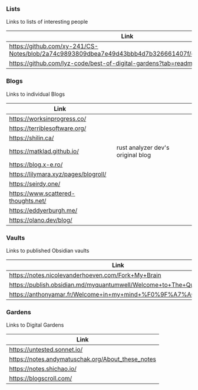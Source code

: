### Lists
Links to lists of interesting people

| Link                                                                                              |     |
| ------------------------------------------------------------------------------------------------- | --- |
| https://github.com/xy-241/CS-Notes/blob/2a74c9893809dbea7e49d43bbb4d7b326661407f/docs/showcase.md |     |
| https://github.com/lyz-code/best-of-digital-gardens?tab=readme-ov-file                            |     |

### Blogs
Links to individual Blogs

| Link                                 |                                   |
| ------------------------------------ | --------------------------------- |
| https://worksinprogress.co/          |                                   |
| https://terriblesoftware.org/        |                                   |
| https://shilin.ca/                   |                                   |
| https://matklad.github.io/           | rust analyzer dev's original blog |
| https://blog.x-e.ro/                 |                                   |
| https://lilymara.xyz/pages/blogroll/ |                                   |
| https://seirdy.one/                  |                                   |
| https://www.scattered-thoughts.net/  |                                   |
| https://eddyerburgh.me/              |                                   |
| https://olano.dev/blog/              |                                   |
### Vaults
Links to published Obsidian vaults

| Link                                                                  |     |
| --------------------------------------------------------------------- | --- |
| https://notes.nicolevanderhoeven.com/Fork+My+Brain                    |     |
| https://publish.obsidian.md/myquantumwell/Welcome+to+The+Quantum+Well |     |
| https://anthonyamar.fr/Welcome+in+my+mind+%F0%9F%A7%A0                |     |
### Gardens
Links to Digital Gardens

| Link                                              |
| ------------------------------------------------- |
| https://untested.sonnet.io/                       |
| https://notes.andymatuschak.org/About_these_notes |
| https://notes.shichao.io/                         |
| https://blogscroll.com/                           |

